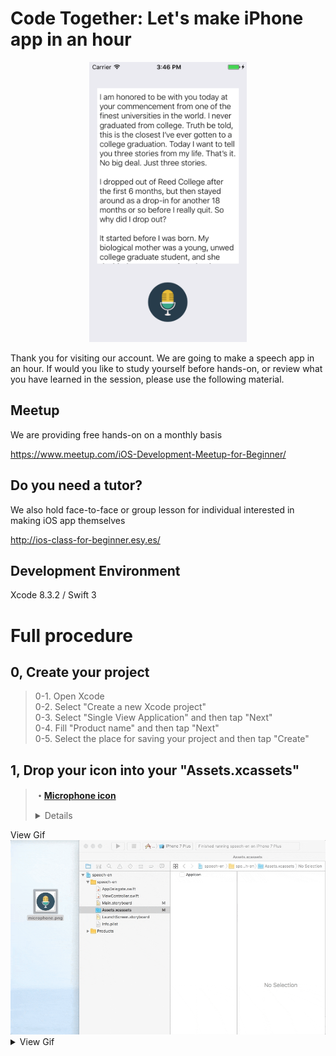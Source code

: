 # Code Together: Let's make iPhone app in an hour

  <div style="text-align:center"><img src ="https://github.com/iosClassForBeginner/speech-en/blob/master/resources/sample.png" width="50%" height="50%"/></div>  

  Thank you for visiting our account. We are going to make a speech app in an hour. If would you like to study yourself before hands-on, or review what you have learned in the session, please use the following material.

## Meetup
We are providing free hands-on on a monthly basis

https://www.meetup.com/iOS-Development-Meetup-for-Beginner/

## Do you need a tutor?
We also hold face-to-face or group lesson for individual interested in making iOS app themselves

http://ios-class-for-beginner.esy.es/

## Development Environment
  Xcode 8.3.2 / Swift 3

# Full procedure
## 0, Create your project

> 0-1. Open Xcode  
> 0-2. Select "Create a new Xcode project"  
> 0-3. Select "Single View Application" and then tap "Next"  
> 0-4. Fill "Product name" and then tap "Next"  
> 0-5. Select the place for saving your project and then tap "Create"  

## 1, Drop your icon into your "Assets.xcassets"

>  **・<a href="http://www.flaticon.com/free-icon/microphone_444308#term=microphone&page=1&position=65">Microphone icon</a>**
> <details>
  <summary>View Gif</summary>
  <div style="text-align:center"><img src ="https://github.com/iosClassForBeginner/speech-en/blob/master/resources/0.gif" /></div>
  <details>

## 2, Design app
#### 🗂 Main.storyboard
> 2-1. Drap & Drop "UITextView" to your storyboard  
> <details>
  <summary>View Gif</summary>
  <div style="text-align:center"><img src ="https://github.com/iosClassForBeginner/speech-en/blob/master/resources/1-1.gif" /></div>  
  <details>
> 
> 2-2. Resize UITextView. After that, set "Autoresizing" for adjusting frame depending on devices  
> <details>
  <summary>View Gif</summary>
  <div style="text-align:center"><img src ="https://github.com/iosClassForBeginner/speech-en/blob/master/resources/1-2.gif" /></div>  
  <details>
> 
> 2-3. Replace default text with your favorite text  
> <details>
  <summary>View Gif</summary>
  <div style="text-align:center"><img src ="https://github.com/iosClassForBeginner/speech-en/blob/master/resources/1-3.gif" /></div>  
  <details>
> 
> 2-4. Drap & Drop "UIButton" from UI components  
> <details>
  <summary>View Gif</summary>
  <div style="text-align:center"><img src ="https://github.com/iosClassForBeginner/speech-en/blob/master/resources/2-1.gif" /></div>  
  <details>
> 
> 2-5. Set microphone image on your button  
> <div style="text-align:center"><img src ="https://github.com/iosClassForBeginner/speech-en/blob/master/resources/2-2.gif" /></div>  
> 
> 2-6. Resize UIButton. After that, set "Autoresizing" for adjusting frame depending on devices  
> <div style="text-align:center"><img src ="https://github.com/iosClassForBeginner/speech-en/blob/master/resources/2-3.gif" /></div>  

## 3, Connect UI components on Storyboard to the classes
#### 🗂 Main.storyboard → ViewController.swift  
  ★  control + drag in storyboard to create a control segue
> 3-1. Connect "UITextView" to your UITableViewCell class  
> <div style="text-align:center"><img src ="https://github.com/iosClassForBeginner/speech-en/blob/master/resources/3-1.gif" /></div>
> 
> 3-2. Add action to your UIButton  
> <div style="text-align:center"><img src ="https://github.com/iosClassForBeginner/speech-en/blob/master/resources/3-2.gif" /></div>  

## 4, Add code blocks in ViewController.swift
#### 🗂 ViewController.swift  
> ★ It's preferable to write following code yourself. It will help you to understand code more.

```Swift  
import UIKit
import AVFoundation     // Import AVFoundation to access speech fearure

class ViewController: UIViewController
{
    @IBOutlet var txtv: UITextView!
    var synthesizer = AVSpeechSynthesizer()

    override func viewDidLoad() {
        super.viewDidLoad()
    }

    @IBAction func tappedSpeech(_ sender: Any)
    {
        // Create contents
        let contents = AVSpeechUtterance(string: txtv.text ?? "")

        // Set language
        contents.voice = AVSpeechSynthesisVoice(language: "en-US")

        // Speak
        synthesizer.speak(contents)
    }
}
```
